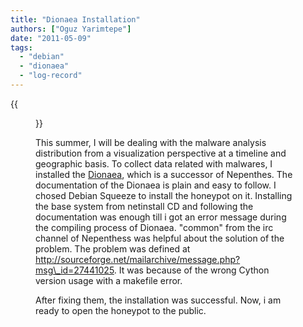 ```yaml
---
title: "Dionaea Installation"
authors: ["Oguz Yarimtepe"]
date: "2011-05-09"
tags: 
  - "debian"
  - "dionaea"
  - "log-record"
---
```

{{<figure src="images/banner.png" alt="Banner" width="50%">}}

This summer, I will be dealing with the malware analysis distribution from a visualization perspective at a timeline and geographic basis. To collect data related with malwares, I installed the [Dionaea](http://dionaea.carnivore.it), which is a successor of Nepenthes. The documentation of the Dionaea is plain and easy to follow. I chosed Debian Squeeze to install the honeypot on it. Installing the base system from netinstall CD and following the documentation was enough till i got an error message during the compiling process of Dionaea. "common" from the irc channel of Nepenthess was helpful about the solution of the problem. The problem was defined at http://sourceforge.net/mailarchive/message.php?msg\_id=27441025. It was because of the wrong Cython version usage with a makefile error.  
  
After fixing them, the installation was successful. Now, i am ready to open the honeypot to the public.
